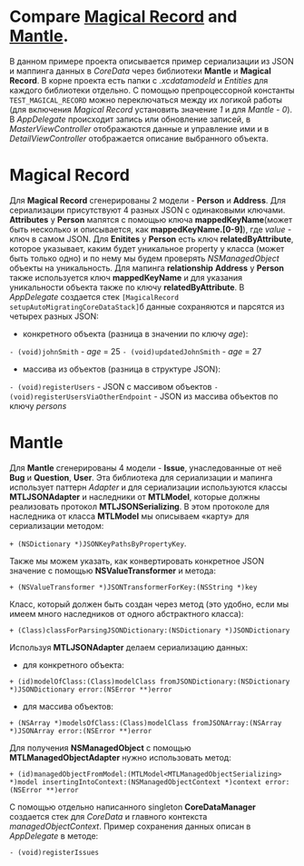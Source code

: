 # Compare [Magical Record](https://github.com/MagicalPanda/MagicalRecord) and [Mantle](https://github.com/Mantle/Mantle).

В данном примере проекта описывается пример сериализации из JSON и маппинга данных в _CoreData_ через библиотеки **Mantle** и **Magical Record**. В корне проекта есть папки с _.xcdatamodeld_ и _Entities_ для каждого библиотеки отдельно. С помощью препроцессорной константы ```TEST_MAGICAL_RECORD``` можно переключаться между их логикой работы (для включения _Magical Record_ установить значение _1_ и для _Mantle_ - _0_). В _AppDelegate_ происходит запись или обновление записей, в _MasterViewController_ отображаются данные и управление ими и в _DetailViewController_ отображается описание выбранного объекта.

# Magical Record

Для **Magical Record** сгенерированы 2 модели - **Person** и **Address**. Для сериализации присутствуют 4 разных JSON с одинаковыми ключами. **Attributes** у **Person** мапятся с помощью ключа **mappedKeyName**(может быть несколько и описывается, как **mappedKeyName.[0-9]**), где _value_ - ключ в самом JSON. Для **Enitites** у **Person** есть ключ **relatedByAttribute**, которое указывает, каким будет уникальное property у класса (может быть только одно) и по нему мы будем проверять _NSManagedObject_ объекты на уникальность. Для мапинга **relationship** **Address** у **Person** также используется ключ **mappedKeyName** и для указания уникальности объекта также по ключу **relatedByAttribute**.
В _AppDelegate_ создается стек ```[MagicalRecord setupAutoMigratingCoreDataStack]```б данные сохраняются и парсятся из четырех разных JSON:
* конкретного объекта (разница в значении по ключу _age_):

```- (void)johnSmith``` - _age_ = 25
```- (void)updatedJohnSmith``` - _age_ = 27

* массива из объектов (разница в структуре JSON):

```- (void)registerUsers``` - JSON с массивом объектов
```- (void)registerUsersViaOtherEndpoint``` - JSON из массива объектов по ключу _persons_

# Mantle

Для **Mantle** сгенерированы 4 модели - **Issue**, унаследованные от неё **Bug** и **Question**, **User**. 
Эта библиотека для сериализации и мапинга использует паттерн _Adapter_ и для сериализации используются классы **MTLJSONAdapter** и наследники от **MTLModel**, которые должны реализовать протокол **MTLJSONSerializing**. В этом протоколе для наследника от класса **MTLModel** мы описываем «карту» для сериализации методом:

```+ (NSDictionary *)JSONKeyPathsByPropertyKey```. 

Также мы можем указать, как конвертировать конкретное JSON значение с помощью **NSValueTransformer** и метода:

```+ (NSValueTransformer *)JSONTransformerForKey:(NSString *)key```

Класс, который должен быть создан через метод (это удобно, если мы имеем много наследников от одного абстрактного класса):

```+ (Class)classForParsingJSONDictionary:(NSDictionary *)JSONDictionary```

Используя **MTLJSONAdapter** делаем сериализацию данных: 
* для конкретного объекта:

```+ (id)modelOfClass:(Class)modelClass fromJSONDictionary:(NSDictionary *)JSONDictionary error:(NSError **)error```

* для массива объектов:

```+ (NSArray *)modelsOfClass:(Class)modelClass fromJSONArray:(NSArray *)JSONArray error:(NSError **)error```

Для получения **NSManagedObject** с помощью **MTLManagedObjectAdapter** нужно использовать метод:

```+ (id)managedObjectFromModel:(MTLModel<MTLManagedObjectSerializing> *)model insertingIntoContext:(NSManagedObjectContext *)context error:(NSError **)error```

С помощью отдельно написанного singleton **CoreDataManager** создается стек для _CoreData_ и главного контекста _managedObjectContext_. Пример сохранения данных описан в _AppDelegate_ в методе:

```- (void)registerIssues```